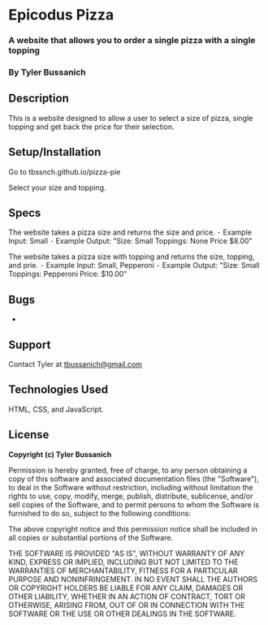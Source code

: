 # Epicodus Pizza
### A website that allows you to order a single pizza with a single topping
### **By Tyler Bussanich**

## Description

This is a website designed to allow a user to select a size of pizza, single topping and get back the price for their selection.

## Setup/Installation

Go to tbssnch.github.io/pizza-pie

Select your size and topping. 

## Specs

The website takes a pizza size and returns the size and price.
⁃	Example Input: Small
⁃	Example Output: "Size: Small Toppings: None Price $8.00"

The website takes a pizza size with topping and returns the size, topping, and prie.
⁃	Example Input: Small, Pepperoni
⁃	Example Output: "Size: Small Toppings: Pepperoni Price: $10.00"



## Bugs

*

## Support

Contact Tyler at tbussanich@gmail.com

## Technologies Used

HTML, CSS, and JavaScript.


## License

**Copyright (c) Tyler Bussanich**

Permission is hereby granted, free of charge, to any person obtaining a copy
of this software and associated documentation files (the "Software"), to deal
in the Software without restriction, including without limitation the rights
to use, copy, modify, merge, publish, distribute, sublicense, and/or sell
copies of the Software, and to permit persons to whom the Software is
furnished to do so, subject to the following conditions:

The above copyright notice and this permission notice shall be included in all
copies or substantial portions of the Software.

THE SOFTWARE IS PROVIDED "AS IS", WITHOUT WARRANTY OF ANY KIND, EXPRESS OR
IMPLIED, INCLUDING BUT NOT LIMITED TO THE WARRANTIES OF MERCHANTABILITY,
FITNESS FOR A PARTICULAR PURPOSE AND NONINFRINGEMENT. IN NO EVENT SHALL THE
AUTHORS OR COPYRIGHT HOLDERS BE LIABLE FOR ANY CLAIM, DAMAGES OR OTHER
LIABILITY, WHETHER IN AN ACTION OF CONTRACT, TORT OR OTHERWISE, ARISING FROM,
OUT OF OR IN CONNECTION WITH THE SOFTWARE OR THE USE OR OTHER DEALINGS IN THE
SOFTWARE.
